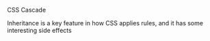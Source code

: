 CSS Cascade

Inheritance is a key feature in how CSS applies rules, and it has some interesting side effects